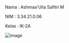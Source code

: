 Nama : Ashmaa'Ulia Safitri M

NIM : 3.34.21.0.06

Kelas : IK-2A

![image](https://user-images.githubusercontent.com/117350016/200160762-021b8fb9-42ad-4cea-a20e-cd92306693e0.png)
